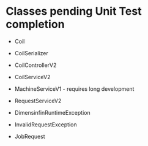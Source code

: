# Classes pending Unit Test completion
* Coil
* CoilSerializer
* CoilControllerV2
* CoilServiceV2
* MachineServiceV1 - requires long development
* RequestServiceV2


* DimensinfinRuntimeException
* InvalidRequestException
* JobRequest
